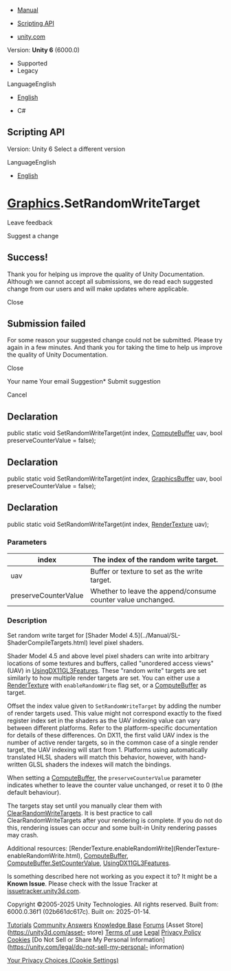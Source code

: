 [ ]()

  * [Manual](../Manual/index.html)
  * [Scripting API](../ScriptReference/index.html)

  * [unity.com](https://unity.com/)

Version: **Unity 6** (6000.0)

  * Supported
  * Legacy

LanguageEnglish

  * [English]()

  * C#

[ ](https://docs.unity3d.com)

## Scripting API

Version: Unity 6 Select a different version

LanguageEnglish

  * [English]()

#  [Graphics](Graphics.html).SetRandomWriteTarget

Leave feedback

Suggest a change

## Success!

Thank you for helping us improve the quality of Unity Documentation. Although
we cannot accept all submissions, we do read each suggested change from our
users and will make updates where applicable.

Close

## Submission failed

For some reason your suggested change could not be submitted. Please <a>try
again</a> in a few minutes. And thank you for taking the time to help us
improve the quality of Unity Documentation.

Close

Your name Your email Suggestion* Submit suggestion

Cancel

[ ]()

## Declaration

public static void SetRandomWriteTarget(int index,
[ComputeBuffer](ComputeBuffer.html) uav, bool preserveCounterValue = false);

## Declaration

public static void SetRandomWriteTarget(int index,
[GraphicsBuffer](GraphicsBuffer.html) uav, bool preserveCounterValue = false);

## Declaration

public static void SetRandomWriteTarget(int index,
[RenderTexture](RenderTexture.html) uav);

### Parameters

index | The index of the random write target.  
---|---  
uav | Buffer or texture to set as the write target.  
preserveCounterValue | Whether to leave the append/consume counter value unchanged.  
  
### Description

Set random write target for [Shader Model 4.5](../Manual/SL-
ShaderCompileTargets.html) level pixel shaders.

Shader Model 4.5 and above level pixel shaders can write into arbitrary
locations of some textures and buffers, called "unordered access views" (UAV)
in [UsingDX11GL3Features](../Manual/UsingDX11GL3Features.html). These "random
write" targets are set similarly to how multiple render targets are set. You
can either use a [RenderTexture](RenderTexture.html) with `enableRandomWrite`
flag set, or a [ComputeBuffer](ComputeBuffer.html) as target.  
  
Offset the index value given to `SetRandomWriteTarget` by adding the number of
render targets used. This value might not correspond exactly to the fixed
register index set in the shaders as the UAV indexing value can vary between
different platforms. Refer to the platform-specific documentation for details
of these differences. On DX11, the first valid UAV index is the number of
active render targets, so in the common case of a single render target, the
UAV indexing will start from 1. Platforms using automatically translated HLSL
shaders will match this behavior, however, with hand-written GLSL shaders the
indexes will match the bindings.  
  
When setting a [ComputeBuffer](ComputeBuffer.html), the `preserveCounterValue`
parameter indicates whether to leave the counter value unchanged, or reset it
to 0 (the default behaviour).  
  
The targets stay set until you manually clear them with
[ClearRandomWriteTargets](Graphics.ClearRandomWriteTargets.html). It is best
practice to call ClearRandomWriteTargets after your rendering is complete. If
you do not do this, rendering issues can occur and some built-in Unity
rendering passes may crash.  
  
Additional resources: [RenderTexture.enableRandomWrite](RenderTexture-
enableRandomWrite.html), [ComputeBuffer](ComputeBuffer.html),
[ComputeBuffer.SetCounterValue](ComputeBuffer.SetCounterValue.html),
[UsingDX11GL3Features](../Manual/UsingDX11GL3Features.html).

Is something described here not working as you expect it to? It might be a
**Known Issue**. Please check with the Issue Tracker at
[issuetracker.unity3d.com](https://issuetracker.unity3d.com).

Copyright ©2005-2025 Unity Technologies. All rights reserved. Built from:
6000.0.36f1 (02b661dc617c). Built on: 2025-01-14.

[Tutorials](https://unity3d.com/learn) [Community
Answers](https://answers.unity3d.com) [Knowledge
Base](https://support.unity3d.com/hc/en-us)
[Forums](https://forum.unity3d.com) [Asset Store](https://unity3d.com/asset-
store) [Terms of use](https://docs.unity3d.com/Manual/TermsOfUse.html)
[Legal](https://unity.com/legal) [Privacy
Policy](https://unity.com/legal/privacy-policy)
[Cookies](https://unity.com/legal/cookie-policy) [Do Not Sell or Share My
Personal Information](https://unity.com/legal/do-not-sell-my-personal-
information)

[Your Privacy Choices (Cookie Settings)](javascript:void\(0\);)

